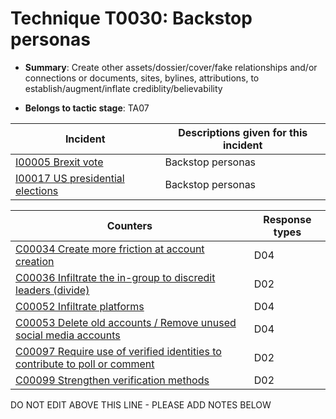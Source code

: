 # Technique T0030: Backstop personas

* **Summary**: Create other assets/dossier/cover/fake relationships and/or connections or documents, sites, bylines, attributions, to establish/augment/inflate crediblity/believability

* **Belongs to tactic stage**: TA07


| Incident | Descriptions given for this incident |
| -------- | -------------------- |
| [I00005 Brexit vote](../generated_pages/incidents/I00005.md) | Backstop personas |
| [I00017 US presidential elections](../generated_pages/incidents/I00017.md) | Backstop personas |



| Counters | Response types |
| -------- | -------------- |
| [C00034 Create more friction at account creation](../generated_pages/counters/C00034.md) | D04 |
| [C00036 Infiltrate the in-group to discredit leaders (divide)](../generated_pages/counters/C00036.md) | D02 |
| [C00052 Infiltrate platforms](../generated_pages/counters/C00052.md) | D04 |
| [C00053 Delete old accounts / Remove unused social media accounts](../generated_pages/counters/C00053.md) | D04 |
| [C00097 Require use of verified identities to contribute to poll or comment](../generated_pages/counters/C00097.md) | D02 |
| [C00099 Strengthen verification methods](../generated_pages/counters/C00099.md) | D02 |


DO NOT EDIT ABOVE THIS LINE - PLEASE ADD NOTES BELOW